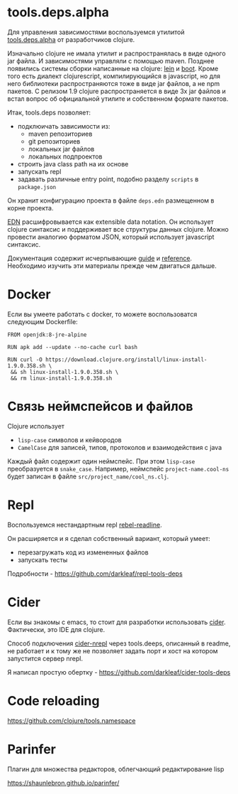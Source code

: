 # tools.deps.alpha

Для управления зависимостями воспользуемся утилитой
[tools.deps.alpha](https://github.com/clojure/tools.deps.alpha)
от разработчиков clojure.

Изначально clojure не имала утилит и распространялась в
виде одного jar файла. И зависимостями управляли с помощью maven.
Позднее появились системы сборки написанные на clojure:
[lein](https://leiningen.org/) и
[boot](http://boot-clj.com/).
Кроме того есть диалект clojurescript, компилирующийся в javascript,
но для него библиотеки распространяются тоже в виде jar файлов, а
не npm пакетов.
С релизом 1.9 clojure распространяется в виде 3х jar файлов
и встал вопрос об официальной утилите и собственном формате пакетов.

Итак, tools.deps позволяет:

+ подклюичать зависимости из:
  + maven репозиториев
  + git репозиториев
  + локальных jar файлов
  + локальных подпроектов
+ строить java class path на их основе
+ запускать repl
+ задавать различные entry point, подобно разделу `scripts` в `package.json`

Он хранит конфигурацию проекта в файле `deps.edn` размещенном в корне проекта.

[EDN](https://github.com/edn-format/edn) расшифровывается как extensible data notation.
Он использует clojure синтаксис и поддерживает все структуры данных clojure.
Можно провести аналогию форматом JSON, который использует javascript синтаксис.

Документация содержит исчерпывающие [guide](https://clojure.org/guides/deps_and_cli)
и [reference](https://clojure.org/reference/deps_and_cli). Необходимо изучить эти материалы
прежде чем двигаться дальше.

# Docker

Если вы умеете работать с docker, то можете воспользоватся следующим Dockerfile:

```
FROM openjdk:8-jre-alpine

RUN apk add --update --no-cache curl bash

RUN curl -O https://download.clojure.org/install/linux-install-1.9.0.358.sh \
 && sh linux-install-1.9.0.358.sh \
 && rm linux-install-1.9.0.358.sh
```

# Связь неймспейсов и файлов

Clojure использует
+ `lisp-case` символов и кейвородов
+ `CamelCase` для записей, типов, протоколов и взаимодействия с java

Каждый файл содержит один неймспейс. При этом `lisp-case` преобразуется в `snake_case`.
Например, неймспейс `project-name.cool-ns` будет записан в файле
`src/project_name/cool_ns.clj`.

# Repl

Воспользуемся нестандартным repl [rebel-readline](https://github.com/bhauman/rebel-readline).

Он расширяется и я сделал собственный вариант, который умеет:

+ перезагружать код из измененных файлов
+ запускать тесты

Подробности - https://github.com/darkleaf/repl-tools-deps

# Cider

Если вы знакомы с emacs, то стоит для разработки использовать [cider](https://cider.readthedocs.io/en/latest/).
Фактически, это IDE для clojure.

Способ подключения [cider-nrepl](https://github.com/clojure-emacs/cider-nrepl) через tools.deeps,
описанный в readme, не работает и к тому же не позволяет задать порт и хост на котором запустится сервер nrepl.

Я написал простую обертку - https://github.com/darkleaf/cider-tools-deps

# Code reloading

https://github.com/clojure/tools.namespace

# Parinfer

Плагин для множества редакторов, облегчающий редактирование lisp

https://shaunlebron.github.io/parinfer/

